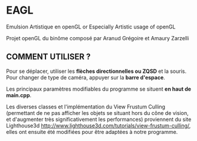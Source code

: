 ﻿# EAGL

Emulsion Artistique en openGL
or
Especially Artistic usage of openGL

Projet openGL du binôme composé par Aranud Grégoire et Amaury Zarzelli

## COMMENT UTILISER ?

Pour se déplacer, utiliser les **flèches directionnelles ou ZQSD** et la souris.
Pour changer de type de caméra, appuyer sur la **barre d'espace**.

Les principaux paramètres modifiables du programme se situent **en haut de main.cpp**.

Les diverses classes et l'implémentation du View Frustum Culling (permettant de ne pas afficher les objets se situant hors du cône de vision, et d'augmenter très significativement les performances) proviennent du site Lighthouse3d http://www.lighthouse3d.com/tutorials/view-frustum-culling/, elles ont ensuite été modifiées pour être adaptées à notre programme.

